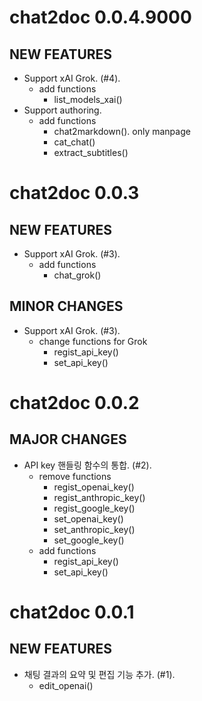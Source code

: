 # chat2doc 0.0.4.9000

## NEW FEATURES

* Support xAI Grok. (#4).
    - add functions
        - list_models_xai()
* Support authoring.
    - add functions
        - chat2markdown(). only manpage
        - cat_chat()   
        - extract_subtitles()
        
        
        
# chat2doc 0.0.3

## NEW FEATURES

* Support xAI Grok. (#3).
    - add functions
        - chat_grok()
        
## MINOR CHANGES

* Support xAI Grok. (#3).
    - change functions for Grok
        - regist_api_key()
        - set_api_key()        
        

        
# chat2doc 0.0.2

## MAJOR CHANGES

* API key 핸들링 함수의 통합. (#2).
    - remove functions
        - regist_openai_key()
        - regist_anthropic_key()
        - regist_google_key()
        - set_openai_key()
        - set_anthropic_key()
        - set_google_key()
    - add functions
        - regist_api_key()
        - set_api_key()



# chat2doc 0.0.1

## NEW FEATURES

* 채팅 결과의 요약 및 편집 기능 추가. (#1).
    - edit_openai()
